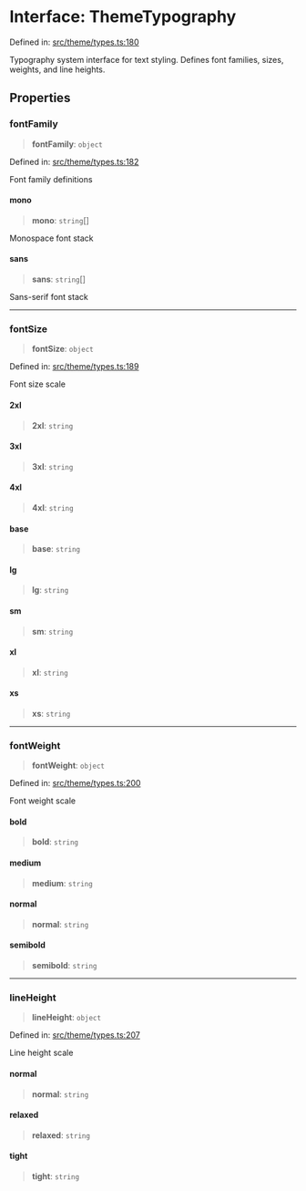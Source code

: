 # Interface: ThemeTypography

Defined in: [src/theme/types.ts:180](https://github.com/Nick2bad4u/Uptime-Watcher/blob/8a1973382d5fe14c52996ecda381894eb7ecd4a6/src/theme/types.ts#L180)

Typography system interface for text styling.
Defines font families, sizes, weights, and line heights.

## Properties

### fontFamily

> **fontFamily**: `object`

Defined in: [src/theme/types.ts:182](https://github.com/Nick2bad4u/Uptime-Watcher/blob/8a1973382d5fe14c52996ecda381894eb7ecd4a6/src/theme/types.ts#L182)

Font family definitions

#### mono

> **mono**: `string`[]

Monospace font stack

#### sans

> **sans**: `string`[]

Sans-serif font stack

***

### fontSize

> **fontSize**: `object`

Defined in: [src/theme/types.ts:189](https://github.com/Nick2bad4u/Uptime-Watcher/blob/8a1973382d5fe14c52996ecda381894eb7ecd4a6/src/theme/types.ts#L189)

Font size scale

#### 2xl

> **2xl**: `string`

#### 3xl

> **3xl**: `string`

#### 4xl

> **4xl**: `string`

#### base

> **base**: `string`

#### lg

> **lg**: `string`

#### sm

> **sm**: `string`

#### xl

> **xl**: `string`

#### xs

> **xs**: `string`

***

### fontWeight

> **fontWeight**: `object`

Defined in: [src/theme/types.ts:200](https://github.com/Nick2bad4u/Uptime-Watcher/blob/8a1973382d5fe14c52996ecda381894eb7ecd4a6/src/theme/types.ts#L200)

Font weight scale

#### bold

> **bold**: `string`

#### medium

> **medium**: `string`

#### normal

> **normal**: `string`

#### semibold

> **semibold**: `string`

***

### lineHeight

> **lineHeight**: `object`

Defined in: [src/theme/types.ts:207](https://github.com/Nick2bad4u/Uptime-Watcher/blob/8a1973382d5fe14c52996ecda381894eb7ecd4a6/src/theme/types.ts#L207)

Line height scale

#### normal

> **normal**: `string`

#### relaxed

> **relaxed**: `string`

#### tight

> **tight**: `string`
